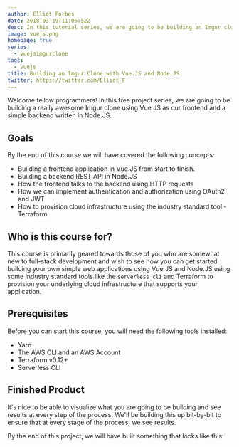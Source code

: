 ```yaml
---
author: Elliot Forbes
date: 2018-03-19T11:05:52Z
desc: In this tutorial series, we are going to be building an Imgur clone using Lambda functions written using Node.JS and a frontend built using Vue.JS
image: vuejs.png
homepage: true
series:
  - vuejsimgurclone
tags:
  - vuejs
title: Building an Imgur Clone with Vue.JS and Node.JS
twitter: https://twitter.com/Elliot_F
---
```


Welcome fellow programmers! In this free project series, we are going to be building a really awesome Imgur clone using Vue.JS as our frontend and a simple backend written in Node.JS.

## Goals

By the end of this course we will have covered the following concepts:

* Building a frontend application in Vue.JS from start to finish.
* Building a backend REST API in Node.JS
* How the frontend talks to the backend using HTTP requests
* How we can implement authentication and authorization using OAuth2 and JWT
* How to provision cloud infrastructure using the industry standard tool - Terraform

## Who is this course for?

This course is primarily geared towards those of you who are somewhat new to full-stack development and wish to see how you can get started building your own simple web applications using Vue.JS and Node.JS using some industry standard tools like the `serverless cli` and Terraform to provision your underlying cloud infrastructure that supports your application.

## Prerequisites

Before you can start this course, you will need the following tools installed:

* Yarn
* The AWS CLI and an AWS Account
* Terraform v0.12+
* Serverless CLI

## Finished Product 

It's nice to be able to visualize what you are going to be building and see results at every step of the process. We'll be building this up bit-by-bit to ensure that at every stage of the process, we see results.

By the end of this project, we will have built something that looks like this:

<!-- ![FINISHED PRODUCT](FINISHED PRODUCT) -->